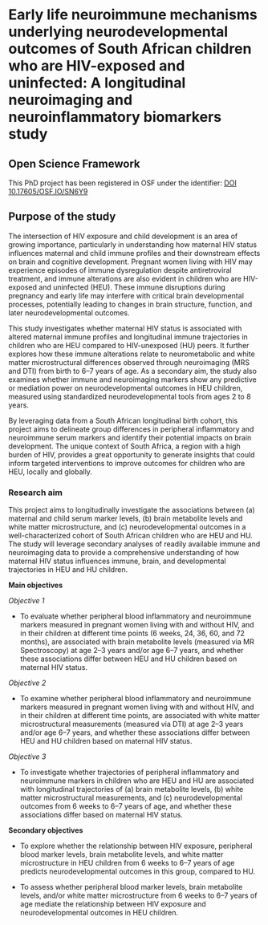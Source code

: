 # Early life neuroimmune mechanisms underlying neurodevelopmental outcomes of South African children who are HIV-exposed and uninfected: A longitudinal neuroimaging and neuroinflammatory biomarkers study

## Open Science Framework

This PhD project has been registered in OSF under the identifier: [DOI 10.17605/OSF.IO/SN6Y9](https://osf.io/sn6y9/)

## Purpose of the study

The intersection of HIV exposure and child development is an area of growing importance, particularly in understanding how maternal HIV status influences maternal and child immune profiles and their downstream effects on brain and cognitive development. Pregnant women living with HIV may experience episodes of immune dysregulation despite antiretroviral treatment, and immune alterations are also evident in children who are HIV-exposed and uninfected (HEU). These immune disruptions during pregnancy and early life may interfere with critical brain developmental processes, potentially leading to changes in brain structure, function, and later neurodevelopmental outcomes.

This study investigates whether maternal HIV status is associated with altered maternal immune profiles and longitudinal immune trajectories in children who are HEU compared to HIV-unexposed (HU) peers. It further explores how these immune alterations relate to neurometabolic and white matter microstructural differences observed through neuroimaging (MRS and DTI) from birth to 6–7 years of age. As a secondary aim, the study also examines whether immune and neuroimaging markers show any predictive or mediation power on neurodevelopmental outcomes in HEU children, measured using standardized neurodevelopmental tools from ages 2 to 8 years.

By leveraging data from a South African longitudinal birth cohort, this project aims to delineate group differences in peripheral inflammatory and neuroimmune serum markers and identify their potential impacts on brain development. The unique context of South Africa, a region with a high burden of HIV, provides a great opportunity to generate insights that could inform targeted interventions to improve outcomes for children who are HEU, locally and globally.

### Research aim

This project aims to longitudinally investigate the associations between (a) maternal and child serum marker levels, (b) brain metabolite levels and white matter microstructure, and (c) neurodevelopmental outcomes in a well-characterized cohort of South African children who are HEU and HU. The study will leverage secondary analyses of readily available immune and neuroimaging data to provide a comprehensive understanding of how maternal HIV status influences immune, brain, and developmental trajectories in HEU and HU children.

**Main objectives**

*Objective 1*
- To evaluate whether peripheral blood inflammatory and neuroimmune markers measured in pregnant women living with and without HIV, and in their children at different time points (6 weeks, 24, 36, 60, and 72 months), are associated with brain metabolite levels (measured via MR Spectroscopy) at age 2–3 years and/or age 6–7 years, and whether these associations differ between HEU and HU children based on maternal HIV status.

*Objective 2*
- To examine whether peripheral blood inflammatory and neuroimmune markers measured in pregnant women living with and without HIV, and in their children at different time points, are associated with white matter microstructural measurements (measured via DTI) at age 2–3 years and/or age 6–7 years, and whether these associations differ between HEU and HU children based on maternal HIV status.

*Objective 3*
- To investigate whether trajectories of peripheral inflammatory and neuroimmune markers in children who are HEU and HU are associated with longitudinal trajectories of (a) brain metabolite levels, (b) white matter microstructural measurements, and (c) neurodevelopmental outcomes from 6 weeks to 6–7 years of age, and whether these associations differ based on maternal HIV status.

**Secondary objectives**

- To explore whether the relationship between HIV exposure, peripheral blood marker levels, brain metabolite levels, and white matter microstructure in HEU children from 6 weeks to 6–7 years of age predicts neurodevelopmental outcomes in this group, compared to HU.

- To assess whether peripheral blood marker levels, brain metabolite levels, and/or white matter microstructure from 6 weeks to 6–7 years of age mediate the relationship between HIV exposure and neurodevelopmental outcomes in HEU children.
